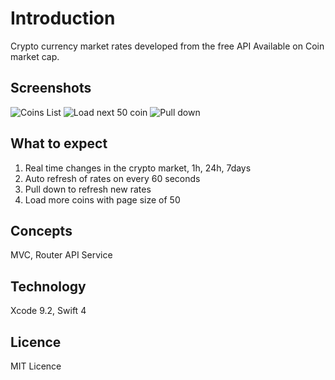 # Introduction
Crypto currency market rates developed from the free API Available on Coin market cap.

## Screenshots
![Coins List](/Screenshots/Allcoins)
![Load next 50 coin](/Screenshots/Loadmore)
![Pull down](/Screenshots/Pulldown)

## What to expect
1. Real time changes in the crypto market, 1h, 24h, 7days
2. Auto refresh of rates on every 60 seconds
3. Pull down to refresh new rates
4. Load more coins with page size of 50

## Concepts
MVC, Router API Service

## Technology
Xcode 9.2, Swift 4

## Licence
MIT Licence
